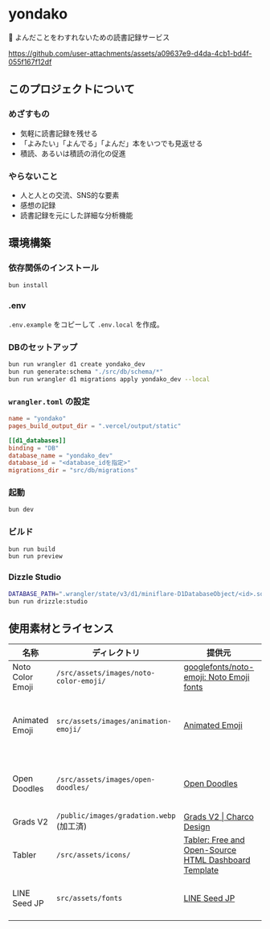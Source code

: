 # yondako

🐙 よんだことをわすれないための読書記録サービス

https://github.com/user-attachments/assets/a09637e9-d4da-4cb1-bd4f-055f167f12df

## このプロジェクトについて

### めざすもの

- 気軽に読書記録を残せる
- 「よみたい」「よんでる」「よんだ」本をいつでも見返せる
- 積読、あるいは積読の消化の促進

### やらないこと

- 人と人との交流、SNS的な要素
- 感想の記録
- 読書記録を元にした詳細な分析機能

## 環境構築

### 依存関係のインストール

```sh
bun install
```

### .env

`.env.example` をコピーして `.env.local` を作成。

### DBのセットアップ

```sh
bun run wrangler d1 create yondako_dev
bun run generate:schema "./src/db/schema/*"
bun run wrangler d1 migrations apply yondako_dev --local
```

### `wrangler.toml` の設定

```toml
name = "yondako"
pages_build_output_dir = ".vercel/output/static"

[[d1_databases]]
binding = "DB"
database_name = "yondako_dev"
database_id = "<database_idを指定>"
migrations_dir = "src/db/migrations"
```

### 起動

```sh
bun dev
```

### ビルド

```sh
bun run build
bun run preview
```

### Dizzle Studio

```sh
DATABASE_PATH=".wrangler/state/v3/d1/miniflare-D1DatabaseObject/<id>.sqlite"
bun run drizzle:studio
```

## 使用素材とライセンス

| 名称 | ディレクトリ | 提供元 | ライセンス |
|-|-|-|-|
| Noto Color Emoji | `/src/assets/images/noto-color-emoji/` | [googlefonts/noto-emoji: Noto Emoji fonts](https://github.com/googlefonts/noto-emoji?tab=readme-ov-file) | [Apache license, version 2.0](./src/assets/images/noto-color-emoji/LICENSE.txt) |
| Animated Emoji | `src/assets/images/animation-emoji/` | [Animated Emoji](https://googlefonts.github.io/noto-emoji-animation/) | [Legal Code - Attribution 4.0 International - Creative Commons](https://creativecommons.org/licenses/by/4.0/legalcode) |
| Open Doodles | `/src/assets/images/open-doodles/` | [Open Doodles](https://www.opendoodles.com/) | [Deed - CC0 1.0 Universal - Creative Commons](https://creativecommons.org/publicdomain/zero/1.0/) |
| Grads V2 | `/public/images/gradation.webp` (加工済) | [Grads V2 \| Charco Design](https://www.charco.design/grads-v2) | [独自](https://charcodesign.gumroad.com/l/gradsv2) |
| Tabler | `/src/assets/icons/` | [Tabler: Free and Open-Source HTML Dashboard Template](https://tabler.io/icons) | [MIT License](./src/assets/icons/LICENSE.txt) |
| LINE Seed JP | `src/assets/fonts` | [LINE Seed JP](https://seed.line.me/index_jp.html) | [SIL Open Font License, Version 1.1](./src/assets/fonts/LICENSE.txt) |
